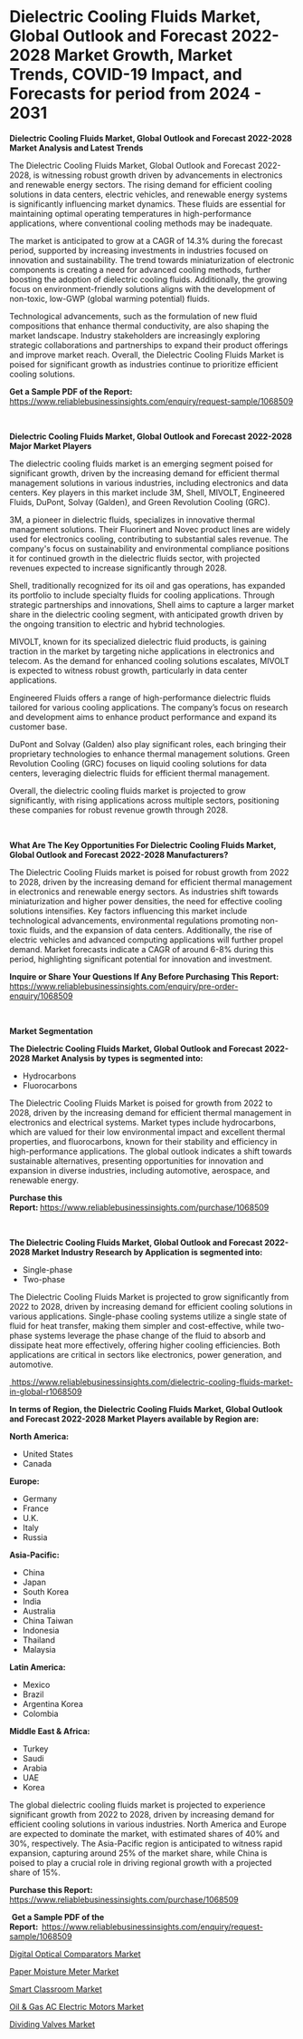 <p><h1>Dielectric Cooling Fluids Market, Global Outlook and Forecast 2022-2028 Market Growth, Market Trends, COVID-19 Impact, and Forecasts for period from 2024 - 2031</h1></p><p><strong>Dielectric Cooling Fluids Market, Global Outlook and Forecast 2022-2028 Market Analysis and Latest Trends</strong></p>
<p><p>The Dielectric Cooling Fluids Market, Global Outlook and Forecast 2022-2028, is witnessing robust growth driven by advancements in electronics and renewable energy sectors. The rising demand for efficient cooling solutions in data centers, electric vehicles, and renewable energy systems is significantly influencing market dynamics. These fluids are essential for maintaining optimal operating temperatures in high-performance applications, where conventional cooling methods may be inadequate.</p><p>The market is anticipated to grow at a CAGR of 14.3% during the forecast period, supported by increasing investments in industries focused on innovation and sustainability. The trend towards miniaturization of electronic components is creating a need for advanced cooling methods, further boosting the adoption of dielectric cooling fluids. Additionally, the growing focus on environment-friendly solutions aligns with the development of non-toxic, low-GWP (global warming potential) fluids.</p><p>Technological advancements, such as the formulation of new fluid compositions that enhance thermal conductivity, are also shaping the market landscape. Industry stakeholders are increasingly exploring strategic collaborations and partnerships to expand their product offerings and improve market reach. Overall, the Dielectric Cooling Fluids Market is poised for significant growth as industries continue to prioritize efficient cooling solutions.</p></p>
<p><strong>Get a Sample PDF of the Report:&nbsp;</strong> <a href="https://www.reliablebusinessinsights.com/enquiry/request-sample/1068509">https://www.reliablebusinessinsights.com/enquiry/request-sample/1068509</a></p>
<p>&nbsp;</p>
<p><strong>Dielectric Cooling Fluids Market, Global Outlook and Forecast 2022-2028 Major Market Players</strong></p>
<p><p>The dielectric cooling fluids market is an emerging segment poised for significant growth, driven by the increasing demand for efficient thermal management solutions in various industries, including electronics and data centers. Key players in this market include 3M, Shell, MIVOLT, Engineered Fluids, DuPont, Solvay (Galden), and Green Revolution Cooling (GRC).</p><p>3M, a pioneer in dielectric fluids, specializes in innovative thermal management solutions. Their Fluorinert and Novec product lines are widely used for electronics cooling, contributing to substantial sales revenue. The company's focus on sustainability and environmental compliance positions it for continued growth in the dielectric fluids sector, with projected revenues expected to increase significantly through 2028.</p><p>Shell, traditionally recognized for its oil and gas operations, has expanded its portfolio to include specialty fluids for cooling applications. Through strategic partnerships and innovations, Shell aims to capture a larger market share in the dielectric cooling segment, with anticipated growth driven by the ongoing transition to electric and hybrid technologies.</p><p>MIVOLT, known for its specialized dielectric fluid products, is gaining traction in the market by targeting niche applications in electronics and telecom. As the demand for enhanced cooling solutions escalates, MIVOLT is expected to witness robust growth, particularly in data center applications.</p><p>Engineered Fluids offers a range of high-performance dielectric fluids tailored for various cooling applications. The company’s focus on research and development aims to enhance product performance and expand its customer base.</p><p>DuPont and Solvay (Galden) also play significant roles, each bringing their proprietary technologies to enhance thermal management solutions. Green Revolution Cooling (GRC) focuses on liquid cooling solutions for data centers, leveraging dielectric fluids for efficient thermal management.</p><p>Overall, the dielectric cooling fluids market is projected to grow significantly, with rising applications across multiple sectors, positioning these companies for robust revenue growth through 2028.</p></p>
<p>&nbsp;</p>
<p><strong>What Are The Key Opportunities For Dielectric Cooling Fluids Market, Global Outlook and Forecast 2022-2028 Manufacturers?</strong></p>
<p><p>The Dielectric Cooling Fluids market is poised for robust growth from 2022 to 2028, driven by the increasing demand for efficient thermal management in electronics and renewable energy sectors. As industries shift towards miniaturization and higher power densities, the need for effective cooling solutions intensifies. Key factors influencing this market include technological advancements, environmental regulations promoting non-toxic fluids, and the expansion of data centers. Additionally, the rise of electric vehicles and advanced computing applications will further propel demand. Market forecasts indicate a CAGR of around 6-8% during this period, highlighting significant potential for innovation and investment.</p></p>
<p><strong>Inquire or Share Your Questions If Any Before Purchasing This Report:</strong> <a href="https://www.reliablebusinessinsights.com/enquiry/pre-order-enquiry/1068509">https://www.reliablebusinessinsights.com/enquiry/pre-order-enquiry/1068509</a></p>
<p>&nbsp;</p>
<p><strong>Market Segmentation</strong></p>
<p><strong>The Dielectric Cooling Fluids Market, Global Outlook and Forecast 2022-2028 Market Analysis by types is segmented into:</strong></p>
<p><ul><li>Hydrocarbons</li><li>Fluorocarbons</li></ul></p>
<p><p>The Dielectric Cooling Fluids Market is poised for growth from 2022 to 2028, driven by the increasing demand for efficient thermal management in electronics and electrical systems. Market types include hydrocarbons, which are valued for their low environmental impact and excellent thermal properties, and fluorocarbons, known for their stability and efficiency in high-performance applications. The global outlook indicates a shift towards sustainable alternatives, presenting opportunities for innovation and expansion in diverse industries, including automotive, aerospace, and renewable energy.</p></p>
<p><strong>Purchase this Report:&nbsp;</strong><a href="https://www.reliablebusinessinsights.com/purchase/1068509">https://www.reliablebusinessinsights.com/purchase/1068509</a></p>
<p>&nbsp;</p>
<p><strong>The Dielectric Cooling Fluids Market, Global Outlook and Forecast 2022-2028 Market Industry Research by Application is segmented into:</strong></p>
<p><ul><li>Single-phase</li><li>Two-phase</li></ul></p>
<p><p>The Dielectric Cooling Fluids Market is projected to grow significantly from 2022 to 2028, driven by increasing demand for efficient cooling solutions in various applications. Single-phase cooling systems utilize a single state of fluid for heat transfer, making them simpler and cost-effective, while two-phase systems leverage the phase change of the fluid to absorb and dissipate heat more effectively, offering higher cooling efficiencies. Both applications are critical in sectors like electronics, power generation, and automotive.</p></p>
<p><a href="https://www.reliablebusinessinsights.com/dielectric-cooling-fluids-market-in-global-r1068509">&nbsp;https://www.reliablebusinessinsights.com/dielectric-cooling-fluids-market-in-global-r1068509</a></p>
<p><strong>In terms of Region, the Dielectric Cooling Fluids Market, Global Outlook and Forecast 2022-2028 Market Players available by Region are:</strong></p>
<p>
    <p> <strong> North America: </strong>
        <ul>
            <li>United States</li>
            <li>Canada</li>
        </ul>
        </p> 
    <p> <strong> Europe: </strong>
        <ul>
            <li>Germany</li>
            <li>France</li>
            <li>U.K.</li>
            <li>Italy</li>
            <li>Russia</li>
        </ul>
        </p> 
    <p> <strong> Asia-Pacific: </strong>
        <ul>
            <li>China</li>
            <li>Japan</li>
            <li>South Korea</li>
            <li>India</li>
            <li>Australia</li>
            <li>China Taiwan</li>
            <li>Indonesia</li>
            <li>Thailand</li>
            <li>Malaysia</li>
        </ul>
        </p> 
    <p> <strong> Latin America: </strong>
        <ul>
            <li>Mexico</li>
            <li>Brazil</li>
            <li>Argentina Korea</li>
            <li>Colombia</li>
        </ul>
        </p> 
    <p> <strong> Middle East & Africa: </strong>
        <ul>
            <li>Turkey</li>
            <li>Saudi</li>
            <li>Arabia</li>
            <li>UAE</li>
            <li>Korea</li>
        </ul>
    </p>
    </p>
<p><p>The global dielectric cooling fluids market is projected to experience significant growth from 2022 to 2028, driven by increasing demand for efficient cooling solutions in various industries. North America and Europe are expected to dominate the market, with estimated shares of 40% and 30%, respectively. The Asia-Pacific region is anticipated to witness rapid expansion, capturing around 25% of the market share, while China is poised to play a crucial role in driving regional growth with a projected share of 15%.</p></p>
<p><strong>Purchase this Report: </strong><a href="https://www.reliablebusinessinsights.com/purchase/1068509">https://www.reliablebusinessinsights.com/purchase/1068509</a></p>
<p>&nbsp;<strong>Get a Sample PDF of the Report:&nbsp;&nbsp;</strong><a href="https://www.reliablebusinessinsights.com/enquiry/request-sample/1068509">https://www.reliablebusinessinsights.com/enquiry/request-sample/1068509</a></p>
<p><strong></strong></p>
<p><p><a href="https://www.linkedin.com/pulse/digital-optical-comparators-market-size-type-horizontal-comparatorsvertical-j6kkc?trackingId=4PGFE6dXRCyJ1R2rVugAYA%3D%3D">Digital Optical Comparators Market</a></p><p><a href="https://www.linkedin.com/pulse/paper-moisture-meter-market2024-2031-industry-insights-investment-5ryyc?trackingId=fRjhzWWeTNmOCdkm9oGTPA%3D%3D">Paper Moisture Meter Market</a></p><p><a href="https://www.linkedin.com/pulse/global-smart-classroom-market-opportunities-forecast-period-ycwje?trackingId=yebngMW%2BT4%2Bn70O9x%2F5j7A%3D%3D">Smart Classroom Market</a></p><p><a href="https://medium.com/@jjkh377/oil-gas-ac-electric-motors-market-share-size-trends-industry-analysis-report-by-application-8a3ad7078604">Oil & Gas AC Electric Motors Market</a></p><p><a href="https://medium.com/@jjkh377/dividing-valves-market-a-global-and-regional-analysis-focus-on-region-country-level-analysis-a8d3af83e3be">Dividing Valves Market</a></p></p>